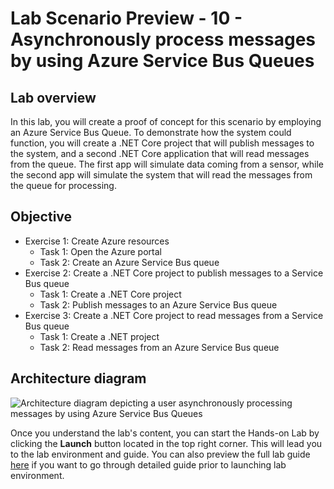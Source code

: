 # Lab Scenario Preview - 10 - Asynchronously process messages by using Azure Service Bus Queues

## Lab overview
In this lab, you will create a proof of concept for this scenario by employing an Azure Service Bus Queue. To demonstrate how the system could function, you will create a .NET Core project that will publish messages to the system, and a second .NET Core application that will read messages from the queue. The first app will simulate data coming from a sensor, while the second app will simulate the system that will read the messages from the queue for processing.

## Objective
+ Exercise 1: Create Azure resources
    + Task 1: Open the Azure portal
    + Task 2: Create an Azure Service Bus queue
+ Exercise 2: Create a .NET Core project to publish messages to a Service Bus queue
    + Task 1: Create a .NET Core project
    + Task 2: Publish messages to an Azure Service Bus queue
+ Exercise 3: Create a .NET Core project to read messages from a Service Bus queue
    + Task 1: Create a .NET project
    + Task 2: Read messages from an Azure Service Bus queue

## Architecture diagram

![Architecture diagram depicting a user asynchronously processing messages by using Azure Service Bus Queues](../media/Lab10-Diagram.png)

Once you understand the lab's content, you can start the Hands-on Lab by clicking the **Launch** button located in the top right corner. This will lead you to the lab environment and guide. You can also preview the full lab guide [here](https://experience.cloudlabs.ai/#/labguidepreview/eb69a073-c173-4952-9788-87ea836951f5) if you want to go through detailed guide prior to launching lab environment.
